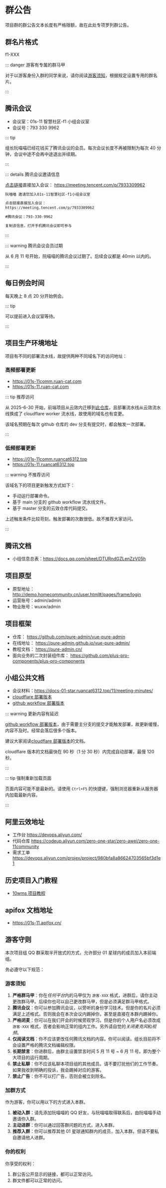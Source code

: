 # 群公告

项目群的群公告文本长度有严格限额，故在此处专项罗列群公告。

## 群名片格式

f1-XXX

::: danger 游客有专属的群马甲

对于以游客身份入群的同学来说，请你阅读[游客须知](#游客须知)，根据规定设置专用的群名片。

:::

## 腾讯会议

- 会议室：01s-11 智慧社区-f1 小组会议室
- 会议号：793 330 9962

::: tip

组长阮喵喵已经花钱买了腾讯会议的会员。每次会议长度不再被限制为每次 40 分钟，会议中途不会再中途退出并续期。

:::

::: details 腾讯会议邀请信息

[点击链接](https://meeting.tencent.com/p/7933309962)直接加入会议： https://meeting.tencent.com/p/7933309962

```txt
阮喵喵 邀请您加入01s-11智慧社区-f1小组会议室

点击链接直接加入会议：
https://meeting.tencent.com/p/7933309962

#腾讯会议：793-330-9962

复制该信息，打开手机腾讯会议即可参与
```

:::

::: warning 腾讯会议会员过期

从 6 月 11 号开始，阮喵喵的腾讯会议过期了。后续会议都是 40min 以内的。

:::

## 每日例会时间

每天晚上 8 点 20 分开始例会。

::: tip

可以提前进入会议室等待。

:::

## 项目生产环境地址

项目有不同的部署流水线，故提供两种不同域名下的访问地址：

### 高频部署更新

- https://01s-11comm.ruan-cat.com
- https://01s-11.ruan-cat.com

::: tip 推荐访问

从 2025-6-30 开始，前端项目从云效内迁移到[此仓库](https://github.com/ruan-cat/11comm/tree/dev)，且部署流水线从云效流水线换成了 cloudflare worker 流水线，故使用的域名也有变更。

该域名预期在每次 github 仓库的 dev 分支有提交时，都会触发一次部署。

:::

### 低频部署更新

- https://01s-11comm.ruancat6312.top
- https://01s-11.ruancat6312.top

::: warning 不推荐访问

该域名下的项目更新触发方式如下：

- 手动运行部署命令。
- 基于 main 分支的 github workflow 流水线文件。
- 基于 master 分支的云效仓库代码提交。

上述触发条件比较苛刻，触发部署的次数很低。故不推荐大家访问。

:::

## 腾讯文档

- 小组信息总表：https://docs.qq.com/sheet/DTURndGZLenZzV05h

## 项目原型

- 原型地址：http://demo.homecommunity.cn/user.html#/pages/frame/login
- 运营账号：admin/admin
- 物业账号：wuxw/admin

## 项目框架

- 仓库： https://github.com/pure-admin/vue-pure-admin
- 在线地址： https://pure-admin.github.io/vue-pure-admin/
- 教程文档： https://pure-admin.cn/
- 面向业务的二次封装组件库： https://github.com/plus-pro-components/plus-pro-components

## 小组公共文档

- 会议材料：https://docs-01-star.ruancat6312.top/11/meeting-minutes/
- [cloudflare 部署版本](https://docs-01-star.ruan-cat.com/11/meeting-minutes/)
- [github workflow 部署版本](https://docs-01-star.ruancat6312.top/11/meeting-minutes/)

::: warning 更新内容有延迟

[github workflow 部署版本](https://docs-01-star.ruancat6312.top/11/meeting-minutes/)，由于需要主分支的提交才能触发部署，故更新缓慢，内容不及时。经常会落后很多个版本。

建议大家阅读[cloudflare 部署版本](https://docs-01-star.ruan-cat.com/11/meeting-minutes/)的文档。

cloudflare 版本的文档最快在 90 秒（1 分 30 秒）内完成自动部署，最慢 120 秒。

:::

::: tip 强制重新加载页面

页面内容可能不是最新的。请使用 `Ctrl+F5` 的快捷键，强制浏览器重新从服务器内加载最新内容。

:::

## 阿里云效地址

- 工作台 https://devops.aliyun.com/
- 代码仓库 https://codeup.aliyun.com/zero-one-star/zero-awei/zero-one-11community
- 需求工单 https://devops.aliyun.com/projex/project/980bfa8a86624703565bf3d1e1

## 历史项目入门教程

- [10wms 项目教程](https://01s-10wms-frontend-docs.ruancat6312.top/)

## apifox 文档地址

- https://01s-11.apifox.cn/

## 游客守则

本次项目组 QQ 群采取半开放式的方式，允许部分 01 星球内的成员加入本前端组。

务必遵守以下规范：

### 游客须知

1. **严格群马甲**：你在*任何平台*内的马甲仅为 `游客-XXX` 格式，进群后，请你主动更改群马甲。后续你也可以自己更改群马甲，但是必须满足群马甲格式。
2. **腾讯会议**：你可以参加腾讯会议，以旁听的身份学习技术。但是你的名片必须满足上述格式。否则我会在本次会议内踢掉你，甚至是直接在本群内踢掉你。
3. **严格闭麦**：你可以在我们开会的时候旁观学习。但是你的个人用户名必须改成 `游客-XXX` 格式，否者会影响正常的组内工作。另外请自觉的*关闭麦克风*和*视频*。
4. **仅阅读文档**：你不应该更改任何腾讯文档的内容。你可以阅读。组长目前将不会设置严格的腾讯文档编辑权限。
5. **长期禁言**：你进群后，由群主设置禁言时间 5 月 11 号 ~ 6 月 11 号。即为整个大项目的运行周期。
6. **禁止私聊**：你不应该私聊本项目组的其他成员。请不要打扰他们的工作节奏。如果我收到明确的投诉，我会踢掉对应的游客。
7. **禁止广告**：你不可以打广告，否则会被立刻除名。

### 加群方式

作为游客，你可以用以下的方式进入本群。

1. **被动入群**：请先添加阮喵喵的 QQ 好友，与阮喵喵取得联系后，由阮喵喵手动邀请你入群。
2. **主动进群**：你可以通过回答群问题的方式，进入本群。
3. **推荐入群**：你可以推荐其他 01 星球通知群内的成员，加入本群。但请不要私自邀请他人进群。

### 你的权利

你享受的权利：

1. 群公告公开显示的链接，都可以正常访问。
2. 群文件都可以正常的访问。
